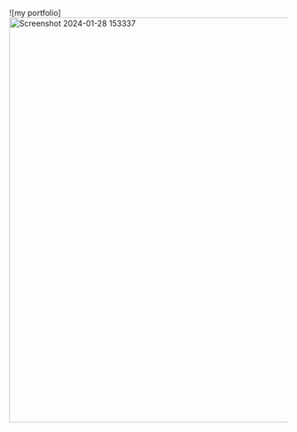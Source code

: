 ![my portfolio]<img width="729" alt="Screenshot 2024-01-28 153337" src="https://github.com/MartFrida/portfolio-mf/assets/32392607/f77f2ec0-60d6-4f4b-8a39-ee3422372785">

